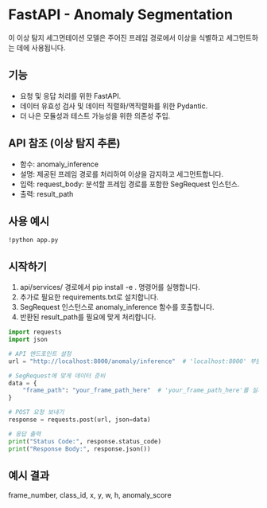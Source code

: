 # FastAPI - Anomaly Segmentation
이 이상 탐지 세그먼테이션 모델은 주어진 프레임 경로에서 이상을 식별하고 세그먼트하는 데에 사용됩니다.

## 기능
* 요청 및 응답 처리를 위한 FastAPI.
* 데이터 유효성 검사 및 데이터 직렬화/역직렬화를 위한 Pydantic.
* 더 나은 모듈성과 테스트 가능성을 위한 의존성 주입.

## API 참조 (이상 탐지 추론)
* 함수: anomaly_inference
* 설명: 제공된 프레임 경로를 처리하여 이상을 감지하고 세그먼트합니다.
* 입력: request_body: 분석할 프레임 경로를 포함한 SegRequest 인스턴스.
* 출력: result_path


## 사용 예시
```shell
!python app.py
```

## 시작하기
1) api/services/ 경로에서 pip install -e . 명령어를 실행합니다. 
2) 추가로 필요한 requirements.txt로 설치합니다.
3) SegRequest 인스턴스로 anomaly_inference 함수를 호출합니다.
4) 반환된 result_path를 필요에 맞게 처리합니다.
```python
import requests
import json

# API 엔드포인트 설정
url = "http://localhost:8000/anomaly/inference"  # 'localhost:8000' 부분은 실제 서버 주소로 변경해야 합니다.

# SegRequest에 맞게 데이터 준비
data = {
    "frame_path": "your_frame_path_here"  # 'your_frame_path_here'를 실제 프레임 경로로 대체하세요.
}

# POST 요청 보내기
response = requests.post(url, json=data)

# 응답 출력
print("Status Code:", response.status_code)
print("Response Body:", response.json())
```

## 예시 결과
frame_number, class_id, x, y, w, h, anomaly_score
